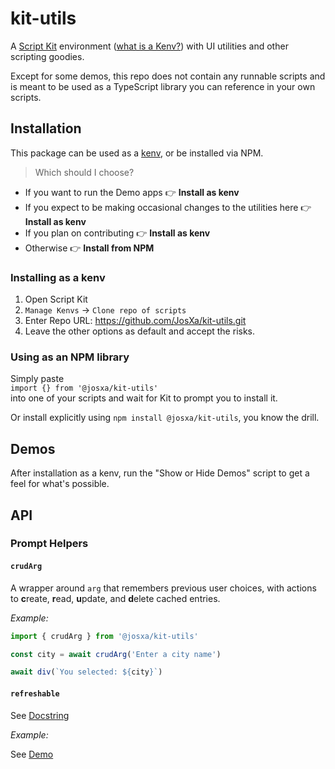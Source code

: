 # kit-utils

A [Script Kit](https://scriptkit.com) environment ([what is a Kenv?](https://gist.github.com/BeSpunky/4595a7a783b74802b8cb5301d91efa55)) with UI 
utilities and other scripting goodies.

Except for some demos, this repo does not contain any runnable scripts and is meant to be used as a TypeScript library you
can reference in your own scripts.

## Installation

This package can be used as a [kenv](https://gist.github.com/BeSpunky/4595a7a783b74802b8cb5301d91efa55), or be installed 
via NPM. 

> Which should I choose?

- If you want to run the Demo apps 👉 **Install as kenv**
- If you expect to be making occasional changes to the utilities here 👉 **Install as kenv**
- If you plan on contributing 👉 **Install as kenv**
- Otherwise 👉 **Install from NPM**

### Installing as a kenv

1. Open Script Kit
2. `Manage Kenvs` -> `Clone repo of scripts`
3. Enter Repo URL: https://github.com/JosXa/kit-utils.git
4. Leave the other options as default and accept the risks.

### Using as an NPM library

Simply paste\
`import {} from '@josxa/kit-utils'`\
into one of your scripts and wait for Kit to prompt you to install it.

Or install explicitly using `npm install @josxa/kit-utils`, you know the drill.

## Demos

After installation as a kenv, run the "Show or Hide Demos" script to get a feel for what's possible.

## API

### Prompt Helpers

#### `crudArg`

A wrapper around `arg` that remembers previous user choices, with actions to **c**reate, **r**ead, **u**pdate, and **d**elete cached entries.

_Example:_

```ts
import { crudArg } from '@josxa/kit-utils'

const city = await crudArg('Enter a city name')

await div(`You selected: ${city}`)
```

#### `refreshable`

See [Docstring](https://github.com/JosXa/kit-utils/tree/main/src/refreshable.ts#L6-L37)

_Example:_

See [Demo](https://github.com/JosXa/kit-utils/tree/main/scripts/refreshable-demo.ts)
